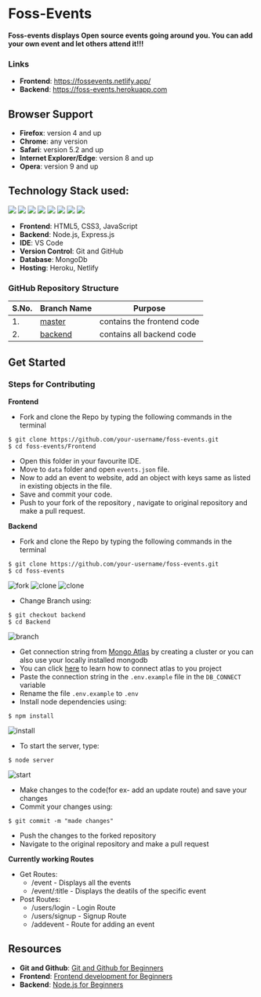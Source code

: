 # Foss-Events
<strong>Foss-events displays Open source events going around you. You can add your own event and let others attend it!!!</strong>

### Links
- **Frontend**: https://fossevents.netlify.app/
- **Backend**: https://foss-events.herokuapp.com

## Browser Support
- **Firefox**:	version 4 and up
- **Chrome**:	any version
- **Safari**:	version 5.2 and up
- **Internet Explorer/Edge**:	version 8 and up
- **Opera**:	version 9 and up
<!-- > **Note**: Support for modern mobile browsers is experimental. The website is not responsive in mobile devices until now. -->

## Technology Stack used:

<img src="https://img.shields.io/badge/html5%20-%23E34F26.svg?&style=for-the-badge&logo=html5&logoColor=white"/> <img src="https://img.shields.io/badge/css3%20-%231572B6.svg?&style=for-the-badge&logo=css3&logoColor=white"/>  <img src="https://img.shields.io/badge/javascript%20-%23323330.svg?&style=for-the-badge&logo=javascript&logoColor=%23F7DF1E"/>
<img src="https://img.shields.io/badge/node.js%20-%2343853D.svg?&style=for-the-badge&logo=node.js&logoColor=white"/>   <img src="https://img.shields.io/badge/github%20-%23121011.svg?&style=for-the-badge&logo=github&logoColor=white"/> <img src="https://img.shields.io/badge/heroku%20-%23430098.svg?&style=for-the-badge&logo=heroku&logoColor=white"/> <img src="https://img.shields.io/badge/express.js%20-%23404d59.svg?&style=for-the-badge"/> <img src ="https://img.shields.io/badge/MongoDB-%234ea94b.svg?&style=for-the-badge&logo=mongodb&logoColor=white"/>

- **Frontend**: HTML5, CSS3, JavaScript
- **Backend**: Node.js, Express.js
- **IDE**: VS Code
- **Version Control**: Git and GitHub
- **Database**: MongoDb
- **Hosting**: Heroku, Netlify

### GitHub Repository Structure

| S.No. | Branch Name | Purpose |
| --------------- | --------------- | --------------- |
| 1. | [master](https://github.com/DSC-JSS-NOIDA/foss-events/tree/master) | contains the frontend code  |
| 2. | [backend](https://github.com/DSC-JSS-NOIDA/foss-events/tree/backend) | contains all backend code |

## Get Started
### Steps for Contributing
<strong>Frontend</strong>
- Fork and clone the Repo by typing the following commands in the terminal 
```
$ git clone https://github.com/your-username/foss-events.git
$ cd foss-events/Frontend
```
- Open this folder in your favourite IDE.  <br>
- Move to `data` folder and open `events.json` file.<br>
- Now to add an event to website, add an object with keys same as listed in existing objects in the file.<br>
- Save and commit your code.<br>
- Push to your fork of the repository , navigate to original repository and make a pull request.<br>

<strong>Backend</strong>
- Fork and clone the Repo by typing the following commands in the terminal 
```
$ git clone https://github.com/your-username/foss-events.git
$ cd foss-events
```
![fork](https://i.postimg.cc/cHx44NPx/Screenshot-152.png)
![clone](https://i.postimg.cc/qqcPttKW/Screenshot-154.png)
![clone](https://i.postimg.cc/T31sxNtz/Screenshot-162.png)

- Change Branch using:
```
$ git checkout backend
$ cd Backend
```
![branch](https://i.postimg.cc/RVsPgQvX/Screenshot-163.png)

- Get connection string from [Mongo Atlas](https://www.mongodb.com/cloud/atlas) by creating a cluster or you can also use your locally installed mongodb
- You can click [here](https://www.youtube.com/watch?v=KKyag6t98g8&t=792s) to learn how to connect atlas to you project
- Paste the connection string in the `.env.example` file in the `DB_CONNECT` variable
- Rename the file `.env.example` to `.env` 
- Install node dependencies using:
```
$ npm install
```
![install](https://i.postimg.cc/jjQPFtzt/Screenshot-164.png)

- To start the server, type:
```
$ node server
```
![start](https://i.postimg.cc/RCbf8Pn6/Screenshot-165.png)

- Make changes to the code(for ex- add an update route) and save your changes
- Commit your changes using:
```
$ git commit -m "made changes"
```
- Push the changes to the forked repository
- Navigate to the original repository and make a pull request

<strong>Currently working Routes</strong>
  - Get Routes:
      - /event - Displays all the events
      - /event/:title - Displays the deatils of the specific event
  - Post Routes:
      - /users/login - Login Route
      - /users/signup - Signup Route
      - /addevent - Route for adding an event

## Resources
- **Git and Github**: [Git and Github for Beginners](https://www.youtube.com/watch?v=RGOj5yH7evk)
- **Frontend**: [Frontend development for Beginners](https://www.youtube.com/playlist?list=PL9ooVrP1hQOH2k1SANK5rvq_EAgUKTPoK)
- **Backend**: [Node.js for Beginners](https://www.youtube.com/playlist?list=PL4cUxeGkcC9gcy9lrvMJ75z9maRw4byYp)
